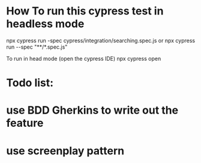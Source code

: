# How To run this cypress test in headless mode
npx cypress run -spec cypress/integration/searching.spec.js
or
npx cypress run --spec "**/*.spec.js"

To run in head mode (open the cypress IDE)
npx cypress open 


# Todo list:
# use BDD Gherkins to write out the feature
# use screenplay pattern
